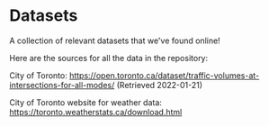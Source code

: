 # Datasets
A collection of relevant datasets that we've found online!

Here are the sources for all the data in the repository:

City of Toronto: 
https://open.toronto.ca/dataset/traffic-volumes-at-intersections-for-all-modes/ (Retrieved 2022-01-21)


City of Toronto website for weather data:
https://toronto.weatherstats.ca/download.html
